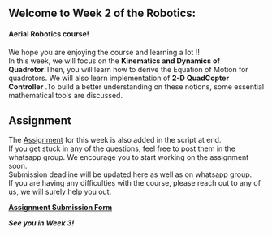 ## Welcome to Week 2 of the Robotics:
#### Aerial Robotics course!
We hope you are enjoying the course and learning a lot !! </br>
In this week, we will focus on the **Kinematics and Dynamics of Quadrotor**.Then, you will learn how to derive the Equation of Motion for quadrotors. We will also learn implementation of **2-D QuadCopter Controller** .To build a better understanding on these notions, some essential mathematical tools are discussed.</br>



## Assignment 
The [Assignment](https://github.com/AeromodellingClubIITB/Aerial-Robotics/tree/main/week_2/Assignment%202_code) for this week is also added in the script at end.</br>
If you get stuck in any of the questions, feel free to post them in the whatsapp group. We encourage you to start working on the assignment soon.</br>
Submission deadline will be updated here as well as on whatsapp group.</br>
If you are having any difficulties with the course, please reach out to any of us, we will surely help you out.</br>


**[Assignment Submission Form](https://forms.gle/HKgyoFSQHnar46ZX7)**

***See you in Week 3!***

